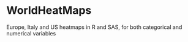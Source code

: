 # WorldHeatMaps
Europe, Italy and US heatmaps in R and SAS, for both categorical and numerical variables
